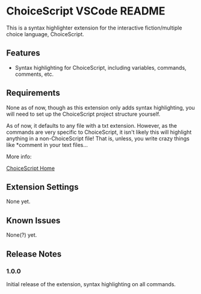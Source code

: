 # ChoiceScript VSCode README

This is a syntax highlighter extension for the interactive fiction/multiple choice language, ChoiceScript.

## Features

* Syntax highlighting for ChoiceScript, including variables, commands, comments, etc.

## Requirements

None as of now, though as this extension only adds syntax highlighting, you will need to set up the ChoiceScript project structure yourself.

As of now, it defaults to any file with a txt extension. However, as the commands are very specific to ChoiceScript, it isn't likely this will highlight anything in a non-ChoiceScript file! That is, unless, you write crazy things like *comment in your text files...

More info:

[ChoiceScript Home](https://www.choiceofgames.com/make-your-own-games/choicescript-intro/)


## Extension Settings

None yet.

## Known Issues

None(?) yet.

## Release Notes

### 1.0.0

Initial release of the extension, syntax highlighting on all commands.